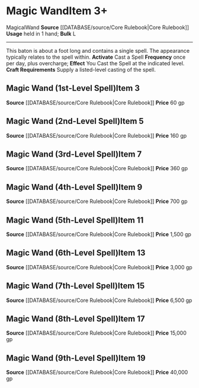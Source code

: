 ﻿---
bulk: L
id: '368'
item_category: Wands
item_subcategory: Magic Wands
level: '19'
name: Magic Wand
price: 40,000 gp
rarity: Common
source: '[[DATABASE/source/Core Rulebook|Core Rulebook]]'
subcategory: wand
trait:
- '[[DATABASE/trait/Magical|Magical]]'
- '[[DATABASE/trait/Wand|Wand]]'
type: Item
usage: held in 1 hand

---
# Magic Wand<span class="item-type">Item 3+</span>

<span class="item-trait">Magical</span><span class="item-trait">Wand</span>
**Source** [[DATABASE/source/Core Rulebook|Core Rulebook]] 
**Usage** held in 1 hand; **Bulk** L

---
This baton is about a foot long and contains a single spell. The appearance typically relates to the spell within.
**Activate** Cast a Spell **Frequency** once per day, plus overcharge; **Effect** You Cast the Spell at the indicated level.
**Craft Requirements** Supply a listed-level casting of the spell.

## Magic Wand (1st-Level Spell)<span class="item-type">Item 3</span>

**Source** [[DATABASE/source/Core Rulebook|Core Rulebook]] 
**Price** 60 gp

## Magic Wand (2nd-Level Spell)<span class="item-type">Item 5</span>

**Source** [[DATABASE/source/Core Rulebook|Core Rulebook]] 
**Price** 160 gp

## Magic Wand (3rd-Level Spell)<span class="item-type">Item 7</span>

**Source** [[DATABASE/source/Core Rulebook|Core Rulebook]] 
**Price** 360 gp

## Magic Wand (4th-Level Spell)<span class="item-type">Item 9</span>

**Source** [[DATABASE/source/Core Rulebook|Core Rulebook]] 
**Price** 700 gp

## Magic Wand (5th-Level Spell)<span class="item-type">Item 11</span>

**Source** [[DATABASE/source/Core Rulebook|Core Rulebook]] 
**Price** 1,500 gp

## Magic Wand (6th-Level Spell)<span class="item-type">Item 13</span>

**Source** [[DATABASE/source/Core Rulebook|Core Rulebook]] 
**Price** 3,000 gp

## Magic Wand (7th-Level Spell)<span class="item-type">Item 15</span>

**Source** [[DATABASE/source/Core Rulebook|Core Rulebook]] 
**Price** 6,500 gp

## Magic Wand (8th-Level Spell)<span class="item-type">Item 17</span>

**Source** [[DATABASE/source/Core Rulebook|Core Rulebook]] 
**Price** 15,000 gp

## Magic Wand (9th-Level Spell)<span class="item-type">Item 19</span>

**Source** [[DATABASE/source/Core Rulebook|Core Rulebook]] 
**Price** 40,000 gp